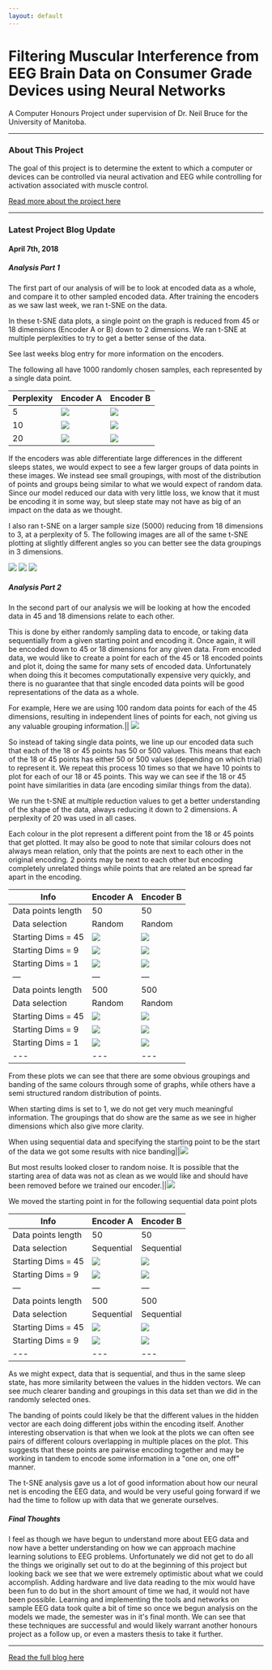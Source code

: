 ```yaml
---
layout: default
---
```


# Filtering Muscular Interference from EEG Brain Data on Consumer Grade Devices using Neural Networks

A Computer Honours Project under supervision of Dr. Neil Bruce for the University of Manitoba.

---

### About This Project
The goal of this project is to determine the extent to which a computer or devices can be controlled via neural activation and EEG while controlling for activation associated with muscle control.

[Read more about the project here](/projects/bci/overview)

---

### Latest Project Blog Update

#### April 7th, 2018

##### Analysis Part 1

The first part of our analysis of will be to look at encoded data as a whole, and compare it to other sampled encoded data. After training the encoders as we saw last week, we ran t-SNE on the data.

In these t-SNE data plots, a single point on the graph is reduced from 45 or 18 dimensions (Encoder A or B) down to 2 dimensions. We ran t-SNE at multiple perplexities to try to get a better sense of the data.

See last weeks blog entry for more information on the encoders.

The following all have 1000 randomly chosen samples, each represented by a single data point.

Perplexity|Encoder A|Encoder B
---|---|---
5|![](A_1000_tsne_2_45_5.png)|![](B_1000_tsne_2_18_5.png)
10|![](A_1000_tsne_2_45_10.png)|![](B_1000_tsne_2_18_10.png)
20|![](A_1000_tsne_2_45_20.png)|![](B_1000_tsne_2_18_20.png)

If the encoders was able differentiate large differences in the different sleeps states, we would expect to see a few larger groups of data points in these images. We instead see small groupings, with most of the distribution of points and groups being similar to what we would expect of random data. Since our model reduced our data with very little loss, we know that it must be encoding it in some way, but sleep state may not have as big of an impact on the data as we thought.

I also ran t-SNE on a larger sample size (5000) reducing from 18 dimensions to 3, at a perplexity of 5. The following images are all of the same t-SNE plotting at slightly different angles so you can better see the data groupings in 3 dimensions.

![](B_5000_tsne_3_18_5_a.png)
![](B_5000_tsne_3_18_5_b.png)
![](B_5000_tsne_3_18_5_c.png)

##### Analysis Part 2
In the second part of our analysis we will be looking at how the encoded data in 45 and 18 dimensions relate to each other.

This is done by either randomly sampling data to encode, or taking data sequentially from a given starting point and encoding it. Once again, it will be encoded down to 45 or 18 dimensions for any given data. From encoded data, we would like to create a point for each of the 45 or 18 encoded points and plot it, doing the same for many sets of encoded data. Unfortunately when doing this it becomes computationally expensive very quickly, and there is no guarantee that that single encoded data points will be good representations of the data as a whole.

For example, Here we are using 100 random data points for each of the 45 dimensions, resulting in independent lines of points for each, not giving us any valuable grouping information.|| ![](A_rand_100x1_tsne_2_45_20.png)

So instead of taking single data points, we line up our encoded data such that each of the 18 or 45 points has 50 or 500 values. This means that each of the 18 or 45 points has either 50 or 500 values (depending on which trial) to represent it. We repeat this process 10 times so that we have 10 points to plot for each of our 18 or 45 points. This way we can see if the 18 or 45 point have similarities in data (are encoding similar things from the data).

We run the t-SNE at multiple reduction values to get a better understanding of the shape of the data, always reducing it down to 2 dimensions. A perplexity of 20 was used in all cases.

Each colour in the plot represent a different point from the 18 or 45 points that get plotted. It may also be good to note that similar colours does not always mean relation, only that the points are next to each other in the original encoding. 2 points may be next to each other but encoding completely unrelated things while points that are related an be spread far apart in the encoding.

Info|Encoder A|Encoder B
---|---|---
Data points length|50|50
Data selection|Random|Random
Starting Dims = 45|![](A_rand_10x50_tsne_2_45_20.png)|![](B_rand_10x50_tsne_2_45_20.png)
Starting Dims = 9|![](A_rand_10x50_tsne_2_9_20.png)|![](B_rand_10x50_tsne_2_9_20.png)
Starting Dims = 1|![](A_rand_10x50_tsne_2_1_20.png)|![](B_rand_10x50_tsne_2_1_20.png)
—|—|—
Data points length|500|500
Data selection|Random|Random
Starting Dims = 45|![](A_rand_10x500_tsne_2_45_20.png)|![](B_rand_10x500_tsne_2_45_20.png)
Starting Dims = 9|![](A_rand_10x500_tsne_2_9_20.png)|![](B_rand_10x500_tsne_2_9_20.png)
Starting Dims = 1|![](A_rand_10x500_tsne_2_1_20.png)|![](B_rand_10x500_tsne_2_1_20.png)
---|---|---

From these plots we can see that there are some obvious groupings and banding of the same colours through some of graphs, while others have a semi structured random distribution of points.

When starting dims is set to 1, we do not get very much meaningful information. The groupings that do show are the same as we see in higher dimensions which also give more clarity.

When using sequential data and specifying the starting point to be the start of the data we got some results with nice banding||![](A_spec_0_10x500_tsne_2_45_20.png)

But most results looked closer to random noise. It is possible that the starting area of data was not as clean as we would like and should have been removed before we trained our encoder.||![](A_spec_0_10x50_tsne_2_45_20.png)

We moved the starting point in for the following sequential data point plots

Info|Encoder A|Encoder B
---|---|---
Data points length|50|50
Data selection|Sequential|Sequential
Starting Dims = 45|![](A_spec_9000_10x50_tsne_2_45_20.png)|![](B_spec_9000_10x50_tsne_2_45_20.png)
Starting Dims = 9|![](A_spec_9000_10x50_tsne_2_9_20.png)|![](B_spec_9000_10x50_tsne_2_9_20.png)
—|—|—
Data points length|500|500
Data selection|Sequential|Sequential
Starting Dims = 45|![](A_spec_1000_10x500_tsne_2_45_20.png)|![](A_spec_1000_10x500_tsne_2_45_20.png)
Starting Dims = 9|![](A_spec_1000_10x500_tsne_2_9_20.png)|![](B_spec_1000_10x500_tsne_2_9_20.png)
---|---|---

As we might expect, data that is sequential, and thus in the same sleep state, has more similarity between the values in the hidden vectors. We can see much clearer banding and groupings in this data set than we did in the randomly selected ones.

The banding of points could likely be that the different values in the hidden vector are each doing different jobs within the encoding itself. Another interesting observation is that when we look at the plots we can often see pairs of different colours overlapping in multiple places on the plot. This suggests that these points are pairwise encoding together and may be working in tandem to encode some information in a "one on, one off" manner.

The t-SNE analysis gave us a lot of good information about how our neural net is encoding the EEG data, and would be very useful going forward if we had the time to follow up with data that we generate ourselves.

##### Final Thoughts

I feel as though we have begun to understand more about EEG data and now have a better understanding on how we can approach machine learning solutions to EEG problems. Unfortunately we did not get to do all the things we originally set out to do at the beginning of this project but looking back we see that we were extremely optimistic about what we could accomplish. Adding hardware and live data reading to the mix would have been fun to do but in the short amount of time we had, it would not have been possible. Learning and implementing the tools and networks on sample EEG data took quite a bit of time so once we begun analysis on the models we made, the semester was in it's final month. We can see that these techniques are successful and would likely warrant another honours project as a follow up, or even a masters thesis to take it further. 

---

[Read the full blog here](/projects/bci/blog)
